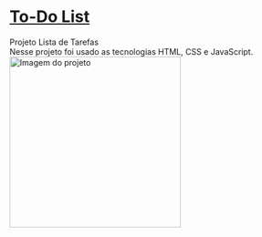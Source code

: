 # [To-Do List](https://suzimaramoura.github.io/to-do-list/)
 Projeto Lista de Tarefas <br>
 Nesse projeto foi usado as tecnologias HTML, CSS e JavaScript.<br>
 <img src="imagem-readme.png" alt="Imagem do projeto" width="300" />
